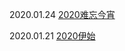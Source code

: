 2020.01.24  [2020难忘今宵](_post/life/2020-01-01-cant-forget.md)

2020.01.21  [2020伊始](_post/life/2020-01-01-2020-start.md)
